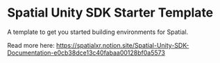# Spatial Unity SDK Starter Template

A template to get you started building environments for Spatial.

Read more here: https://spatialxr.notion.site/Spatial-Unity-SDK-Documentation-e0cb38dce13c40fabaa00128bf0a5573

